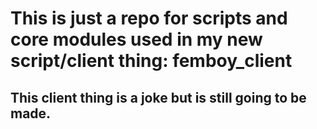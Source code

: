 # This is just a repo for scripts and core modules used in my new script/client thing: femboy_client
## This client thing is a joke but is still going to be made.
